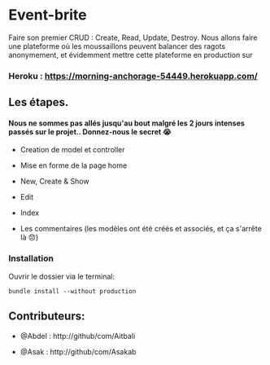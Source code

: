 # Event-brite

Faire son premier CRUD : Create, Read, Update, Destroy. Nous allons faire une plateforme où les moussaillons peuvent balancer des ragots anonymement, et évidemment mettre cette plateforme en production sur 
### Heroku : https://morning-anchorage-54449.herokuapp.com/

## Les étapes. 

#### Nous ne sommes pas allés jusqu'au bout malgré les 2 jours intenses passés sur le projet.. Donnez-nous le secret 😭 

* Creation de model et controller

* Mise en forme de la page home

* New, Create & Show

* Edit

* Index

* Les commentaires (les modèles ont été créés et associés, et ça s'arrête là 😞)

### Installation

Ouvrir le dossier via le terminal:

```
bundle install --without production
```






## Contributeurs:


* @Abdel : http://github/com/Aitbali

* @Asak : http://github/com/Asakab

